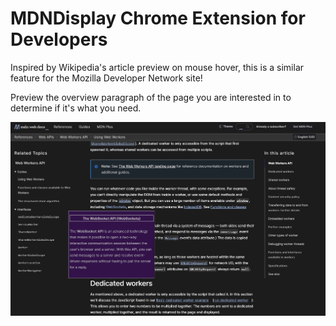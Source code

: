 # MDNDisplay Chrome Extension for Developers
Inspired by Wikipedia's article preview on mouse hover, this is a similar feature for the Mozilla Developer Network site!

Preview the overview paragraph of the page you are interested in to determine if it's what you need.

<img src="https://github.com/esclarsky/Chrome-Extension-MDNDisplay/blob/master/MDNDisplay-example.png" />

